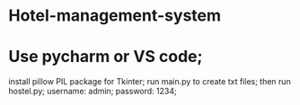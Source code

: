 # Hotel-management-system

# Use pycharm or VS code; 
install pillow PIL package for Tkinter;
run main.py to create txt files;
then run hostel.py; 
username: admin;
password: 1234;
